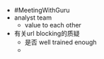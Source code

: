 - #MeetingWithGuru
- analyst team
	- value to each other
- 有关url blocking的质疑
	- 是否 well trained enough
	-